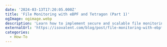 ```yaml
---
date: '2024-03-13T17:20:05.000Z'
title: 'File Monitoring with eBPF and Tetragon (Part 1)'
ogImage: ogimage.webp
description: 'Learn how to implement secure and scalable file monitoring(FIM) with eBPF and Tetragon'
externalUrl: 'https://isovalent.com/blog/post/file-monitoring-with-ebpf-and-tetragon-part-1/'
categories:
  - How-To
---
```

